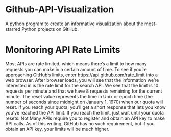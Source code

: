 # Github-API-Visualization
A python program to create an informative visualization about the most-starred Python projects on GitHub.

# Monitoring API Rate Limits
Most APIs are rate limited, which means there’s a limit to how many requests you can make in a certain amount of time. To see if you’re approaching GitHub’s limits, enter https://api.github.com/rate_limit into a web browser. After browser loads, you will see that the information we’re interested in is the rate limit for the search API. We see that the limit is 10 requests per minute and that we have 8 requests remaining for the current minute. The reset value represents the time in Unix or epoch time (the number of seconds since midnight on January 1, 1970) when our quota will reset. If you reach your quota, you’ll get a short response that lets you know you’ve reached the API limit. If you reach the limit, just wait until your quota resets. Not Many APIs require you to register and obtain an API key to make API calls. As of this writing, GitHub has no such requirement, but if you obtain an API key, your limits will be much higher.
